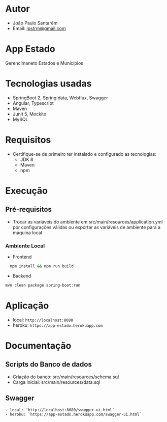 # Autor

- João Paulo Santarém
- Email: jpstrm@gmail.com

# App Estado

Gerencimaneto Estados e Municípios

        
# Tecnologias usadas

* SpringBoot 2, Spring data, Webflux, Swagger
* Angular, Typescript
* Maven
* Junit 5, Mockito
* MySQL

# Requisitos

- Certifique-se de primeiro ter instalado e configurado as tecnologias:
    - JDK 8
    - Maven
    - npm

# Execução

## Pré-requisitos
- Trocar as variáveis do ambiente em src/main/resources/application.yml por configurações válidas
ou exportar as variáveis de ambiente para a máquina local

### Ambiente Local

- Frontend
```sh
  npm install && npm run build
```

- Backend
```sh
mvn clean package spring-boot:run
```

# Aplicação
- local: `http://localhost:8080`
- heroku: `https://app-estado.herokuapp.com`
    
# Documentação

## Scripts do Banco de dados
- Criação do banco: src/main/resources/schema.sql
- Carga inicial: src/main/resources/data.sql

## Swagger
    - local: `http://localhost:8080/swagger-ui.html`
    - heroku: `https://app-estado.herokuapp.com/swagger-ui.html`
